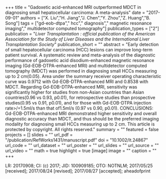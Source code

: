 +++
title = "Gadoxetic acid-enhanced MRI outperformed MDCT in diagnosing small hepatocellular carcinoma: A meta-analysis"
date = "2017-09-01"
authors = ["X. Liu","H. Jiang","J. Chen","Y. Zhou","Z. Huang","B. Song"]
tags = ["gd-eob-dtpa"," hcc"," diagnosis"," magnetic resonance imaging"," multidetector computed tomography"]
publication_types = ["2"]
publication = "_Liver Transplantation : official publication of the American Association for the Study of Liver Diseases and the International Liver Transplantation Society_"
publication_short = ""
abstract = "Early detection of small hepatocellular carcinoma (HCC) lesions can improve long-term patient survival. A systematic review and meta-analysis of the diagnostic performance of gadoxetic acid disodium-enhanced magnetic resonance imaging (Gd-EOB-DTPA-enhanced MRI) and multidetector computed tomography (MDCT) was performed in diagnosing small HCCs measuring up to 2 cm(0.05). Area under the summary receiver operating characteristic curve was 0.9712 with Gd-EOB-DTPA-enhanced MRI and 0.8538 with MDCT. Regarding Gd-EOB-DTPA-enhanced MRI, sensitivity was significantly higher for studies from non-Asian countries than Asian countries(0.96 vs 0.93, p0.01), for retrospective studies than prospective studies(0.95 vs 0.91, p0.01), and for those with Gd-EOB-DTPA injection rate>/=1.5ml/s than that of1.5ml/s (0.97 vs 0.90, p0.01). CONCLUSIONS: Gd-EOB-DTPA-enhanced MRI demonstrated higher sensitivity and overall diagnostic accuracy than MDCT, and thus should be the preferred imaging modality for diagnosing small HCCs measuring up to 2 cm. This article is protected by copyright. All rights reserved."
summary = ""
featured = false
projects = []
slides = ""
url_pdf = "/publication/RefWorks1431/manuscript.pdf"
doi = "10.1002/lt.24867"
url_code = ""
url_dataset = ""
url_poster = ""
url_slides = ""
url_source = ""
url_video = ""
math = true
highlight = true
[image]
image = ""
caption = ""
+++

LR: 20170908; CI: (c) 2017; JID: 100909185; OTO: NOTNLM; 2017/05/25 [received]; 2017/08/24 [revised]; 2017/08/27 [accepted]; aheadofprint
